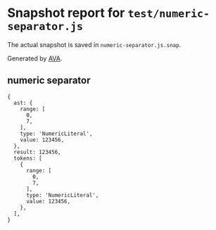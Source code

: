 # Snapshot report for `test/numeric-separator.js`

The actual snapshot is saved in `numeric-separator.js.snap`.

Generated by [AVA](https://ava.li).

## numeric separator

    {
      ast: {
        range: [
          0,
          7,
        ],
        type: 'NumericLiteral',
        value: 123456,
      },
      result: 123456,
      tokens: [
        {
          range: [
            0,
            7,
          ],
          type: 'NumericLiteral',
          value: 123456,
        },
      ],
    }
